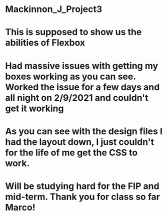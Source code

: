 # Mackinnon_J_Project3
 
# This is supposed to show us the abilities of Flexbox

# Had massive issues with getting my boxes working as you can see. Worked the issue for a few days and all night on 2/9/2021 and couldn't get it working

# As you can see with the design files I had the layout down, I just couldn't for the life of me get the CSS to work.

# Will be studying hard for the FIP and mid-term. Thank you for class so far Marco!